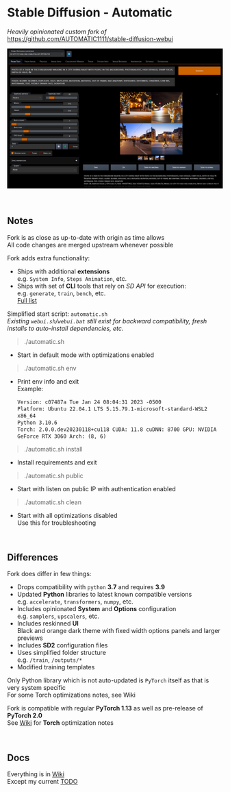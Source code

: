 # Stable Diffusion - Automatic

*Heavily opinionated custom fork of* <https://github.com/AUTOMATIC1111/stable-diffusion-webui>  

![](ui-screenshot.jpg)

<br>

## Notes

Fork is as close as up-to-date with origin as time allows  
All code changes are merged upstream whenever possible  

Fork adds extra functionality:
- Ships with additional **extensions**  
  e.g. `System Info`, `Steps Animation`, etc.  
- Ships with set of **CLI** tools that rely on *SD API* for execution:  
  e.g. `generate`, `train`, `bench`, etc.  
  [Full list](<cli/>)

Simplified start script: `automatic.sh`  
*Existing `webui.sh`/`webui.bat` still exist for backward compatibility, fresh installs to auto-install dependencies, etc.*  

> ./automatic.sh  

- Start in default mode with optimizations enabled

> ./automatic.sh env  

- Print env info and exit  
  Example:

      Version: c07487a Tue Jan 24 08:04:31 2023 -0500
      Platform: Ubuntu 22.04.1 LTS 5.15.79.1-microsoft-standard-WSL2 x86_64
      Python 3.10.6
      Torch: 2.0.0.dev20230118+cu118 CUDA: 11.8 cuDNN: 8700 GPU: NVIDIA GeForce RTX 3060 Arch: (8, 6)

> ./automatic.sh install  

- Install requirements and exit

> ./automatic.sh public  

- Start with listen on public IP with authentication enabled

> ./automatic.sh clean  

- Start with all optimizations disabled  
  Use this for troubleshooting  

<br>

## Differences

Fork does differ in few things:
- Drops compatibility with `python` **3.7** and requires **3.9**  
- Updated **Python** libraries to latest known compatible versions  
  e.g. `accelerate`, `transformers`, `numpy`, etc.  
- Includes opinionated **System** and **Options** configuration  
  e.g. `samplers`, `upscalers`, etc.  
- Includes reskinned **UI**  
  Black and orange dark theme with fixed width options panels and larger previews  
- Includes **SD2** configuration files  
- Uses simplified folder structure  
  e.g. `/train`, `/outputs/*`  
- Modified training templates  

Only Python library which is not auto-updated is `PyTorch` itself as that is very system specific  
For some Torch optimizations notes, see Wiki

Fork is compatible with regular **PyTorch 1.13** as well as pre-release of **PyTorch 2.0**  
See [Wiki](https://github.com/vladmandic/automatic/wiki) for **Torch** optimization notes


<br>

## Docs

Everything is in [Wiki](https://github.com/vladmandic/automatic/wiki)  
Except my current [TODO](TODO.md)  
